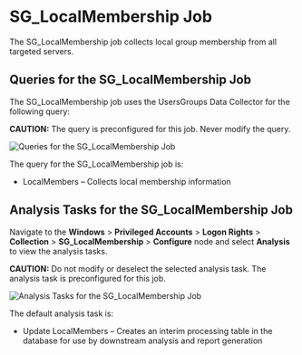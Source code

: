 # SG_LocalMembership Job

The SG_LocalMembership job collects local group membership from all targeted servers.

## Queries for the SG_LocalMembership Job

The SG_LocalMembership job uses the UsersGroups Data Collector for the following query:

**CAUTION:** The query is preconfigured for this job. Never modify the query.

![Queries for the SG_LocalMembership Job](/img/product_docs/accessanalyzer/11.6/accessanalyzer/solutions/windows/privilegedaccounts/logonrights/collection/localmembershipquery.webp)

The query for the SG_LocalMembership job is:

- LocalMembers – Collects local membership information

## Analysis Tasks for the SG_LocalMembership Job

Navigate to the **Windows** > **Privileged Accounts** > **Logon Rights** > **Collection** >
**SG_LocalMembership** > **Configure** node and select **Analysis** to view the analysis tasks.

**CAUTION:** Do not modify or deselect the selected analysis task. The analysis task is
preconfigured for this job.

![Analysis Tasks for the SG_LocalMembership Job](/img/product_docs/accessanalyzer/11.6/accessanalyzer/solutions/windows/privilegedaccounts/logonrights/collection/localmembershipanalysis.webp)

The default analysis task is:

- Update LocalMembers – Creates an interim processing table in the database for use by downstream
  analysis and report generation
